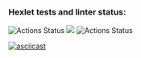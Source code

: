 ### Hexlet tests and linter status:
![Actions Status](https://github.com/Xezed/python-project-lvl1/workflows/hexlet-check/badge.svg)
<a href="https://codeclimate.com/github/codeclimate/codeclimate/maintainability"><img src="https://api.codeclimate.com/v1/badges/a99a88d28ad37a79dbf6/maintainability" /></a>
![Actions Status](https://github.com/Xezed/python-project-lvl1/workflows/Linter/badge.svg)

[![asciicast](https://asciinema.org/a/WUQPBt98BCvdoNqu4oXdGrD6C.svg)](https://asciinema.org/a/WUQPBt98BCvdoNqu4oXdGrD6C)
